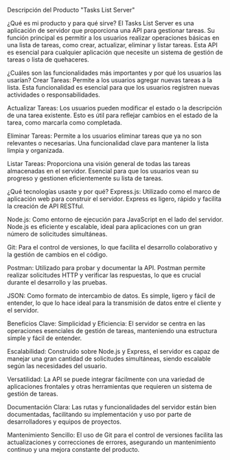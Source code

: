 Descripción del Producto "Tasks List Server"

¿Qué es mi producto y para qué sirve?
El Tasks List Server es una aplicación de servidor que proporciona una API para gestionar tareas. Su función principal es permitir a los usuarios realizar operaciones básicas en una lista de tareas, como crear, actualizar, eliminar y listar tareas. Esta API es esencial para cualquier aplicación que necesite un sistema de gestión de tareas o lista de quehaceres.

¿Cuáles son las funcionalidades más importantes y por qué los usuarios las usarían?
Crear Tareas: Permite a los usuarios agregar nuevas tareas a la lista. Esta funcionalidad es esencial para que los usuarios registren nuevas actividades o responsabilidades.

Actualizar Tareas: Los usuarios pueden modificar el estado o la descripción de una tarea existente. Esto es útil para reflejar cambios en el estado de la tarea, como marcarla como completada.

Eliminar Tareas: Permite a los usuarios eliminar tareas que ya no son relevantes o necesarias. Una funcionalidad clave para mantener la lista limpia y organizada.

Listar Tareas: Proporciona una visión general de todas las tareas almacenadas en el servidor. Esencial para que los usuarios vean su progreso y gestionen eficientemente su lista de tareas.

¿Qué tecnologías usaste y por qué?
Express.js: Utilizado como el marco de aplicación web para construir el servidor. Express es ligero, rápido y facilita la creación de API RESTful.

Node.js: Como entorno de ejecución para JavaScript en el lado del servidor. Node.js es eficiente y escalable, ideal para aplicaciones con un gran número de solicitudes simultáneas.

Git: Para el control de versiones, lo que facilita el desarrollo colaborativo y la gestión de cambios en el código.

Postman: Utilizado para probar y documentar la API. Postman permite realizar solicitudes HTTP y verificar las respuestas, lo que es crucial durante el desarrollo y las pruebas.

JSON: Como formato de intercambio de datos. Es simple, ligero y fácil de entender, lo que lo hace ideal para la transmisión de datos entre el cliente y el servidor.

Beneficios Clave:
Simplicidad y Eficiencia: El servidor se centra en las operaciones esenciales de gestión de tareas, manteniendo una estructura simple y fácil de entender.

Escalabilidad: Construido sobre Node.js y Express, el servidor es capaz de manejar una gran cantidad de solicitudes simultáneas, siendo escalable según las necesidades del usuario.

Versatilidad: La API se puede integrar fácilmente con una variedad de aplicaciones frontales y otras herramientas que requieren un sistema de gestión de tareas.

Documentación Clara: Las rutas y funcionalidades del servidor están bien documentadas, facilitando su implementación y uso por parte de desarrolladores y equipos de proyectos.

Mantenimiento Sencillo: El uso de Git para el control de versiones facilita las actualizaciones y correcciones de errores, asegurando un mantenimiento continuo y una mejora constante del producto.